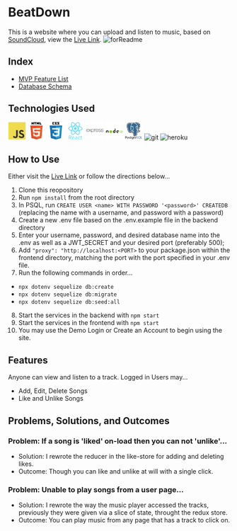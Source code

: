 # BeatDown
This is a website where you can upload and listen to music, based on [SoundCloud](https://soundcloud.com/discover), view the [Live Link](https://beat-down.herokuapp.com/).
![forReadme](https://user-images.githubusercontent.com/87467157/162663676-84fe7da7-346f-429d-a7db-c54b5df540a8.png)


## Index
- [MVP Feature List](https://github.com/tristanhuckabee-work/BeatDown/wiki/feature-list)
- [Database Schema](https://github.com/tristanhuckabee-work/BeatDown/wiki/database-schema)
## Technologies Used

  <p>
    <img src="https://raw.githubusercontent.com/devicons/devicon/master/icons/javascript/javascript-original.svg" alt="javascript" width="40" height="40"/>
    <img src="https://raw.githubusercontent.com/devicons/devicon/master/icons/html5/html5-original-wordmark.svg" alt="html5" width="40" height="40"/>
    <img src="https://raw.githubusercontent.com/devicons/devicon/master/icons/css3/css3-original-wordmark.svg" alt="css3" width="40" height="40"/>
    <img src="https://raw.githubusercontent.com/devicons/devicon/master/icons/react/react-original-wordmark.svg" alt="react" width="40" height="40"/>
    <img src="https://raw.githubusercontent.com/devicons/devicon/master/icons/express/express-original-wordmark.svg" alt="express" width="40" height="40"/>
    <img src="https://raw.githubusercontent.com/devicons/devicon/master/icons/nodejs/nodejs-original-wordmark.svg" alt="nodejs" width="40" height="40"/>
    <img src="https://raw.githubusercontent.com/devicons/devicon/master/icons/postgresql/postgresql-original-wordmark.svg" alt="postgresql" width="40" height="40"/>
    <img src="https://www.vectorlogo.zone/logos/git-scm/git-scm-icon.svg" alt="git" width="40" height="40"/>
    <img src="https://www.vectorlogo.zone/logos/heroku/heroku-icon.svg" alt="heroku" width="40" height="40"/>
  </p>

## How to Use
Either visit the [Live Link](https://beat-down.herokuapp.com/) or follow the directions below...
1. Clone this reopository
2. Run `npm install` from the root directory
3. In PSQL, run `CREATE USER <name> WITH PASSWORD '<password>' CREATEDB` (replacing the name with a username, and password with a password)
4. Create a new .env file based on the .env.example file in the backend directory
5. Enter your username, password, and desired database name into the .env as well as a JWT_SECRET and your desired port (preferably 500);
6. Add `"proxy": "http://localhost:<PORT>` to your package.json within the frontend directory, matching the port with the port specified in your .env file.
7. Run the following commands in order...
- `npx dotenv sequelize db:create`
- `npx dotenv sequelize db:migrate`
- `npx dotenv sequelize db:seed:all`
8. Start the services in the backend with `npm start`
9. Start the services in the frontend with `npm start` 
10. You may use the Demo Login or Create an Account to begin using the site.

## Features
Anyone can view and listen to a track.
Logged in Users may...
- Add, Edit, Delete Songs
- Like and Unlike Songs

## Problems, Solutions, and Outcomes
### Problem: If a song is 'liked' on-load then you can not 'unlike'...
- Solution: I rewrote the reducer in the like-store for adding and deleting likes.
- Outcome: Though you can like and unlike at will with a single click.
### Problem: Unable to play songs from a user page...
- Solution: I rewrote the way the music player accessed the tracks, previously they were given via a slice of state, throught the redux store.
- Outcome: You can play music from any page that has a track to click on.
